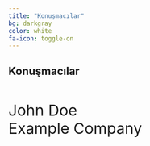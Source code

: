 ```yaml
---
title: "Konuşmacılar"
bg: darkgray
color: white
fa-icon: toggle-on
---
```


## Konuşmacılar

<div>
<span class="fa-stack subtlecircle" style="font-size:100px; background:rgba(255,166,0,0.1); float:left">
  <i class="fa fa-circle fa-stack-2x text-white"></i>
  <i class="fa fa-user fa-stack-1x text-orange"></i>
</span>
<p style="font-size:30px; float:left">
John Doe<br>Example Company
</p>
</div>
